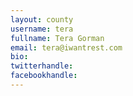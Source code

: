 ```yaml
---
layout: county
username: tera
fullname: Tera Gorman
email: tera@iwantrest.com
bio: 
twitterhandle: 
facebookhandle: 
---
```


